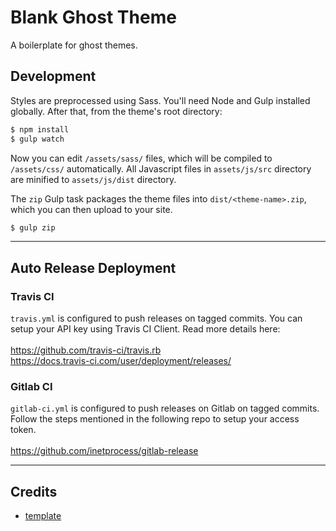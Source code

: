 # Blank Ghost Theme

A boilerplate for ghost themes.

## Development

Styles are preprocessed using Sass. You'll need Node and Gulp installed globally. After that, from the theme's root directory:

```bash
$ npm install
$ gulp watch
```

Now you can edit `/assets/sass/` files, which will be compiled to `/assets/css/` automatically. All Javascript files in `assets/js/src` directory are minified to `assets/js/dist` directory.

The `zip` Gulp task packages the theme files into `dist/<theme-name>.zip`, which you can then upload to your site.

```bash
$ gulp zip
```

---

## Auto Release Deployment
### Travis CI
`travis.yml` is configured to push releases on tagged commits. You can setup your API key using Travis CI Client. Read more details here:
<br><br>
https://github.com/travis-ci/travis.rb <br>
https://docs.travis-ci.com/user/deployment/releases/

### Gitlab CI
`gitlab-ci.yml` is configured to push releases on Gitlab on tagged commits. Follow the steps mentioned in the following repo to setup your access token.
<br><br>
https://github.com/inetprocess/gitlab-release

---
## Credits
* [template](https://github.com/WaqasIbrahim/blank-ghost-theme/blob/master/assets/sass/abstracts/_variables.scss)
